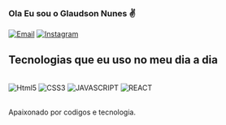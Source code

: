 ### Ola Eu sou o Glaudson Nunes ✌
[![Email](https://img.shields.io/badge/Gmail-D14836?style=for-the-badge&logo=gmail&logoColor=white)](nunesglaudson235@mail.com)
[![Instagram](https://img.shields.io/badge/Instagram-E4405F?style=for-the-badge&logo=instagram&logoColor=white)](https://www.instagram.com/Glaudson_nunes)



## Tecnologias que eu uso no meu dia a dia

<div style = "dysplay: inline-block"><br>

<img alt = "Html5" src = "https://img.shields.io/badge/HTML5-E34F26?style=for-the-badge&logo=html5&logoColor=white">

<img alt = "CSS3" src = "https://img.shields.io/badge/CSS3-1572B6?style=for-the-badge&logo=css3&logoColor=white">

<img alt = "JAVASCRIPT" src = "https://img.shields.io/badge/JavaScript-F7DF1E?style=for-the-badge&logo=javascript&logoColor=black">
  
 <img alt = "REACT" src = "https://img.shields.io/badge/React-20232A?style=for-the-badge&logo=react&logoColor=61DAFB">
  

  

  


</div><br>

Apaixonado por codigos e tecnologia.

